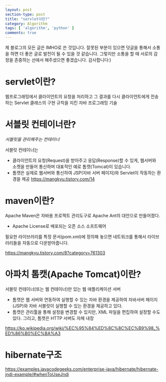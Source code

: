 ```yaml
---
layout: post
section-type: post
title: "servlet이란?"
category: Algorithm
tags: [ 'algorithm', 'python' ]
comments: true
---
```

제 블로그의 모든 글은 IMHO로 쓴 것입니다.
잘못된 부분이 있으면 덧글을 통해서 소통을 하면 더 좋은 글로 발전이 될 수 있을 것 같습니다.
그렇지만 소통을 할 때 서로의 감정을 존중하는 선에서 해주셨으면 좋겠습니다.
감사합니다:)

# servlet이란?
웹프로그래밍에서 클라이언트의 요청을 처리하고 그 결과를 다시 클라이언트에게 전송하는 Servlet 클래스의 구현 규칙을 지킨 자바 프로그래밍 기술


# 서블릿 컨테이너란?
*서블릿을 관리해주는 컨테이너*

서블릿 컨테이너는
- 클라이언트의 요청(Request)을 받아주고 응답(Response)할 수 있게, 웹서버와 소켓을 만들어 통신하며 대표적인 예로 톰캣(Tomcat)이 있습니다.
- 톰캣은 실제로 웹서버와 통신하여 JSP(자바 서버 페이지)와 Servlet이 작동하는 환경을 제공
https://mangkyu.tistory.com/14

# maven이란?
Apache Maven은 자바용 프로젝트 관리도구로 Apache Ant의 대안으로 만들어졌다.
- Apache License로 배포되는 오픈 소스 소프트웨어

필요한 라이브러리를 특정 문서(pom.xml)에 정의해 놓으면 네트워크를 통해서 라이브러리들을 자동으로 다운받아줍니다.

https://mangkyu.tistory.com/8?category=761303

# 아파치 톰캣(Apache Tomcat)이란?
서블릿 컨테이너(또는 웹 컨테이너)만 있는 웹 애플리케이션 서버

- 톰캣은 웹 서버와 연동하여 실행할 수 있는 자바 환경을 제공하여 자바서버 페이지(JSP)와 자바 서블릿이 실행할 수 있는 환경을 제공하고 있다.
- 톰캣은 관리툴을 통해 설정을 변경할 수 있지만, XML 파일을 편집하여 설정할 수도 있다. 그리고, 톰캣은 HTTP 서버도 자체 내장



https://ko.wikipedia.org/wiki/%EC%95%84%ED%8C%8C%EC%B9%98_%ED%86%B0%EC%BA%A3

# hibernate구조
https://examples.javacodegeeks.com/enterprise-java/hibernate/hibernate-jndi-example/#whenToUseJndi
